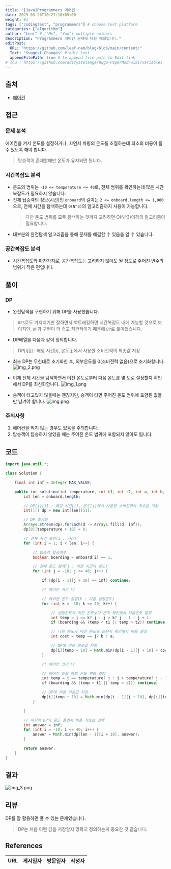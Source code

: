 ```yaml
---
title: '[Java]Programmers 에어컨'
date: 2025-03-26T10:27:18+09:00
weight: #1
tags: ["codingtest", "programmers"] # choose test platform
categories: ["algorithm"]
author: "Leaf" # ["Me", "You"] multiple authors
description: "Programmers 에어컨 문제에 대한 해설입니다."
editPost:
  URL: "https://github.com/leaf-nam/blog/blob/main/content/"
  Text: "Suggest Changes" # edit text
  appendFilePath: true # to append file path to Edit link
# 참고 : https://github.com/adityatelange/hugo-PaperMod/wiki/Variables
---
```


## 출처

- [에어컨](https://school.programmers.co.kr/learn/courses/30/lessons/214289)

## 접근

### 문제 분석

에어컨을 켜서 온도를 설정하거나, 끄면서 차량의 온도를 조절하는데 최소의 비용이 들 수 있도록 해야 합니다.
> 탑승객이 존재할때만 온도가 유지되면 됩니다.

### 시간복잡도 분석

- 온도의 범위는 `-10 <= temperature <= 40`로, 전체 범위를 확인하는데 많은 시간복잡도가 필요하지 않습니다.
- 전체 탑승객의 정보(시간)인 `onboard`의 길이는 `2 <= onboard.length <= 1,000`으로, 전체 시간을 탐색하는데 `O(N^3)`의 알고리즘까지 사용이 가능합니다.
  > 다만 온도 범위를 모두 탐색하는 것까지 고려하면 O(N^3)이하의 알고리즘이 필요합니다.
- 대부분의 완전탐색 알고리즘을 통해 문제를 해결할 수 있음을 알 수 있습니다.

### 공간복잡도 분석
- 시간복잡도와 마찬가지로, 공간복잡도는 고려하지 않아도 될 정도로 주어진 변수의 범위가 작은 편입니다.

## 풀이

### DP

- 완전탐색을 구현하기 위해 DP를 사용했습니다.

> `DFS`로도 가지치기만 잘하면서 백트래킹하면 시간복잡도 내에 가능할 것으로 보이지만, `DP`가 구현이 더 쉽고 직관적이기 때문에 `DP`로 풀이했습니다.

- DP배열을 다음과 같이 정의합니다.

> DP[i][j] : 해당 시간[i], 온도[j]에서 사용한 소비전력의 최솟값 저장

- 최초 DP는 무한대로 초기화한 후, 외부온도를 0(소비전력 없음)으로 초기화합니다.
  ![img_2.png](img_2.png)

- 이제 전체 시간을 탐색하면서 이전 온도로부터 다음 온도를 몇 도로 설정할지 확인해서 DP를 최신화합니다.
  ![img_1.png](img_1.png)

- 승객이 타고있지 않을때는 괜찮지만, 승객이 타면 주어진 온도 범위에 포함된 값들만 남겨야 합니다.
  ![img.png](img.png)

### 주의사항 

1. 에어컨을 켜지 않는 경우도 있음을 주의합니다.
2. 탑승객이 탑승하지 않았을 때는 주어진 온도 범위에 포함되지 않아도 됩니다.

## 코드

```java
import java.util.*;

class Solution {

    final int inf = Integer.MAX_VALUE;

    public int solution(int temperature, int t1, int t2, int a, int b, int[] onboard) {
        int len = onboard.length;

        // DP[i][j] : 해당 시간[i], 온도[j]에서 사용한 소비전력의 최솟값 저장
        int[][] dp = new int[len][51];

        // DP 초기화
        Arrays.stream(dp).forEach(d -> Arrays.fill(d, inf));
        dp[0][temperature + 10] = 0;

        // 전체 시간 확인(i : 시간)
        for (int i = 1; i < len; i++) {

            // 탑승객 탑승여부
            boolean boarding = onboard[i] == 1;

            // 전체 온도 탐색(j : 이전 시간의 온도)
            for (int j = -10; j <= 40; j++) {

                if (dp[i - 1][j + 10] == inf) continue;

                /* 에어컨 켜기 */

                // 에어컨 온도 설정(k : 다음 설정온도)
                for (int k = -10; k <= 40; k++) {

                    // 설정온도가 이전 온도보다 큰지 확인해서 다음온도 결정
                    int temp = j == k? j : j > k? j - 1 : j + 1;
                    if (boarding && (temp < t1 || temp > t2)) continue;

                    // 다음 온도가 이전 온도와 같은지 확인해서 비용 결정
                    int cost = temp == j? b : a;

                    // DP에 비용 최솟값 저장
                    dp[i][temp + 10] = Math.min(dp[i - 1][j + 10] + cost, dp[i][temp + 10]);
                }

                /* 에어컨 끄기 */

                // 에어컨 껐을 때의 온도 변화 결정
                int temp = j == temperature? j : j > temperature? j - 1 : j + 1;
                if (boarding && (temp < t1 || temp > t2)) continue;

                // DP에 비용 최솟값 저장
                dp[i][temp + 10] = Math.min(dp[i - 1][j + 10], dp[i][temp + 10]);
            }

        }

        // 마지막 DP의 온도 돌면서 비용 최솟값 선택
        int answer = inf;
        for (int i = -10; i <= 40; i++) {
            answer = Math.min(dp[len - 1][i + 10], answer);
        }

        return answer;
    }
}
```

## 결과

![img_3.png](img_3.png)

## 리뷰

DP를 잘 활용하면 풀 수 있는 문제였습니다.
> DP는 처음 어떤 값을 저장할지 명확히 정의하는게 중요한 것 같습니다.

## References

| URL | 게시일자 | 방문일자 | 작성자 |
| :-- | :------- | :------- | :----- |
